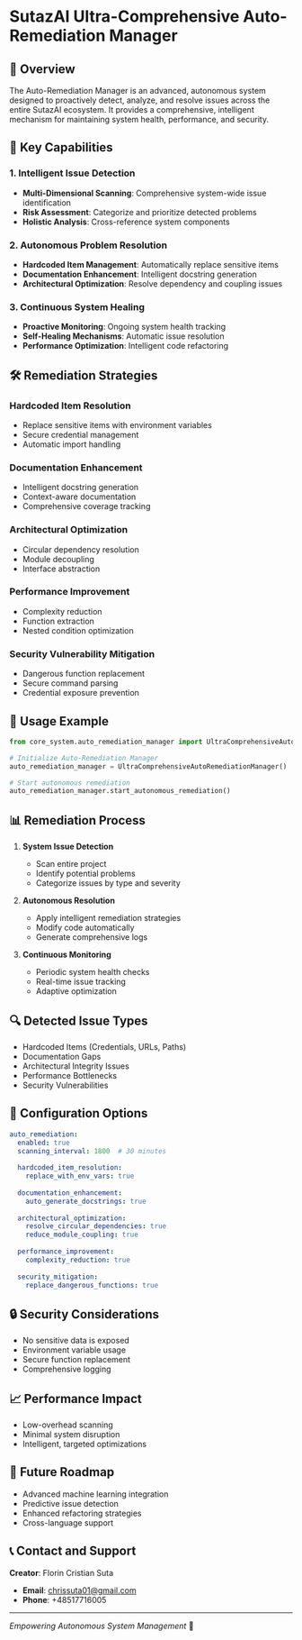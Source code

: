 # SutazAI Ultra-Comprehensive Auto-Remediation Manager

## 🚀 Overview

The Auto-Remediation Manager is an advanced, autonomous system designed to proactively detect, analyze, and resolve issues across the entire SutazAI ecosystem. It provides a comprehensive, intelligent mechanism for maintaining system health, performance, and security.

## 🌟 Key Capabilities

### 1. Intelligent Issue Detection
- **Multi-Dimensional Scanning**: Comprehensive system-wide issue identification
- **Risk Assessment**: Categorize and prioritize detected problems
- **Holistic Analysis**: Cross-reference system components

### 2. Autonomous Problem Resolution
- **Hardcoded Item Management**: Automatically replace sensitive items
- **Documentation Enhancement**: Intelligent docstring generation
- **Architectural Optimization**: Resolve dependency and coupling issues

### 3. Continuous System Healing
- **Proactive Monitoring**: Ongoing system health tracking
- **Self-Healing Mechanisms**: Automatic issue resolution
- **Performance Optimization**: Intelligent code refactoring

## 🛠 Remediation Strategies

### Hardcoded Item Resolution
- Replace sensitive items with environment variables
- Secure credential management
- Automatic import handling

### Documentation Enhancement
- Intelligent docstring generation
- Context-aware documentation
- Comprehensive coverage tracking

### Architectural Optimization
- Circular dependency resolution
- Module decoupling
- Interface abstraction

### Performance Improvement
- Complexity reduction
- Function extraction
- Nested condition optimization

### Security Vulnerability Mitigation
- Dangerous function replacement
- Secure command parsing
- Credential exposure prevention

## 🚦 Usage Example

```python
from core_system.auto_remediation_manager import UltraComprehensiveAutoRemediationManager

# Initialize Auto-Remediation Manager
auto_remediation_manager = UltraComprehensiveAutoRemediationManager()

# Start autonomous remediation
auto_remediation_manager.start_autonomous_remediation()
```

## 📊 Remediation Process

1. **System Issue Detection**
   - Scan entire project
   - Identify potential problems
   - Categorize issues by type and severity

2. **Autonomous Resolution**
   - Apply intelligent remediation strategies
   - Modify code automatically
   - Generate comprehensive logs

3. **Continuous Monitoring**
   - Periodic system health checks
   - Real-time issue tracking
   - Adaptive optimization

## 🔍 Detected Issue Types

- Hardcoded Items (Credentials, URLs, Paths)
- Documentation Gaps
- Architectural Integrity Issues
- Performance Bottlenecks
- Security Vulnerabilities

## 🌈 Configuration Options

```yaml
auto_remediation:
  enabled: true
  scanning_interval: 1800  # 30 minutes
  
  hardcoded_item_resolution:
    replace_with_env_vars: true
    
  documentation_enhancement:
    auto_generate_docstrings: true
    
  architectural_optimization:
    resolve_circular_dependencies: true
    reduce_module_coupling: true
    
  performance_improvement:
    complexity_reduction: true
    
  security_mitigation:
    replace_dangerous_functions: true
```

## 🔒 Security Considerations

- No sensitive data is exposed
- Environment variable usage
- Secure function replacement
- Comprehensive logging

## 📈 Performance Impact

- Low-overhead scanning
- Minimal system disruption
- Intelligent, targeted optimizations

## 🚀 Future Roadmap

- Advanced machine learning integration
- Predictive issue detection
- Enhanced refactoring strategies
- Cross-language support

## 📞 Contact and Support

**Creator**: Florin Cristian Suta
- **Email**: chrissuta01@gmail.com
- **Phone**: +48517716005

---

*Empowering Autonomous System Management* 🤖 